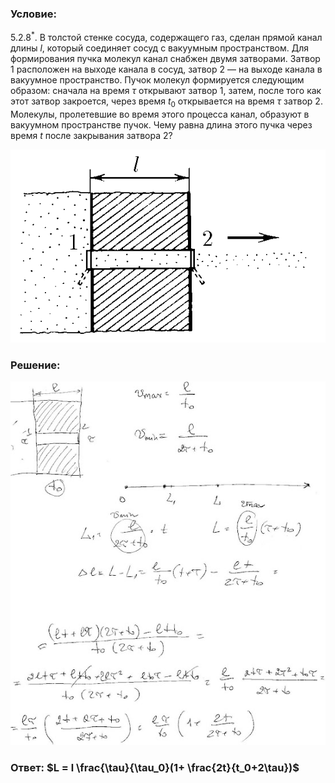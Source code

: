 ###  Условие: 

$5.2.8^*.$ В толстой стенке сосуда, содержащего газ, сделан прямой канал длины $l$, который соединяет сосуд с вакуумным пространством. Для формирования пучка молекул канал снабжен двумя затворами. Затвор $1$ расположен на выходе канала в сосуд, затвор $2$ — на выходе канала в вакуумное пространство. Пучок молекул формируется следующим образом: сначала на время $\tau$ открывают затвор $1$, затем, после того как этот затвор закроется, через время $t_0$ открывается на время $\tau$ затвор $2$. Молекулы, пролетевшие во время этого процесса канал, образуют в вакуумном пространстве пучок. Чему равна длина этого пучка через время $t$ после закрывания затвора $2$? 

![К задаче $5.2.8$|605x371, 45%](../../img/5.2.8/5.2.8.png)

###  Решение: 

![|554x640, 67%](../../img/5.2.8/sol.jpg) 

###  Ответ: $L = l \frac{\tau}{\tau_0}(1+ \frac{2t}{t_0+2\tau})$ 
